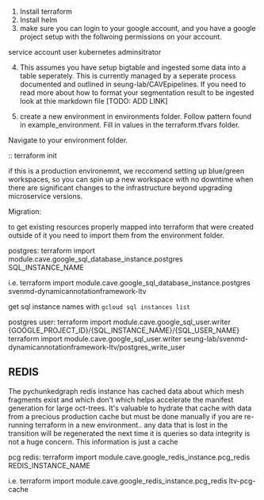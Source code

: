 1. Install terraform
2. Install helm
3. make sure you can login to your google account, and you have a google project setup with the follwoing permissions on your account. 

service account user
kubernetes adminsitrator

4. This assumes you have setup bigtable and ingested some data into a table seperately.  This is currently managed by a seperate process documented and outlined in seung-lab/CAVEpipelines.  If you need to read more about how to format your segmentation result to be ingested look at thie markdown file [TODO: ADD LINK]

5. create a new environment in environments folder. Follow pattern found in example_environment.  Fill in values in the terraform.tfvars folder. 

Navigate to your environment folder.

::
   terraform init

if this is a production environemnt, we reccomend setting up blue/green workspaces, so you can spin up a new workspace with no downtime when there are significant changes to the infrastructure beyond upgrading microservice versions. 


Migration: 

to get existing resources properly mapped into terraform that were created outside of it you need to import them 
from the environment folder.

postgres: 
terraform import module.cave.google_sql_database_instance.postgres SQL_INSTANCE_NAME

i.e.
terraform import module.cave.google_sql_database_instance.postgres svenmd-dynamicannotationframework-ltv


get sql instance names with  ``gcloud sql instances list``

postgres user:
terraform import module.cave.google_sql_user.writer {GOOGLE_PROJECT_ID}/{SQL_INSTANCE_NAME}/{SQL_USER_NAME}
terraform import module.cave.google_sql_user.writer seung-lab/svenmd-dynamicannotationframework-ltv/postgres_write_user

## REDIS
The pychunkedgraph redis instance has cached data about which mesh fragments exist and which don't which helps accelerate the manifest generation for large oct-trees.  It's valuable to hydrate that cache with data from a precious production cache but must be done manually if you are re-running terraform in a new environment.. any data that is lost in the transition will be regenerated the next time it is queries so data integrity is not a huge concern. This information is just a cache

pcg redis:
terraform import module.cave.google_redis_instance.pcg_redis REDIS_INSTANCE_NAME

i.e.
terraform import module.cave.google_redis_instance.pcg_redis ltv-pcg-cache
